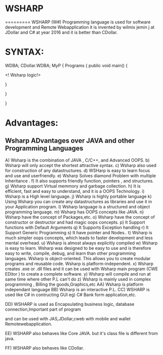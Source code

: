 # WSHARP
=========
WSHARP  (W#) Programming  language is  used   for software  development  and  Remote Webapplication it  is   invented   by   wilmix jemin  j  at JDollar and  C# at year   2016  and   it  is better than CDollar.


SYNTAX:
=======




<WSHARP>
<USE> WDBA;
<USE> CDollar.WDBA;
<IMPORT> 
<PACK> MyP
{
    <CLASS> Programs
    {
          public void main()
        {
		
<! Wsharp logic!>

		
}


}

}




Advantages:
===========


Wsharp ADvantages over JAVA and other Programming Languages
----------------------------------------------------------------------------------
A) Wsharp is the combination of JAVA , C/C++, and Advanced OOPS.
b) Wsharp will only accept the shortest attractive syntax.
c) Wsharp also used for construction of any datastructures.
d)  WSHarp  is  easy  to  learn  focus  and  use  and  userfriendly.
e) Wsharp Solves diamond Problem with multiple Inheritance .
f) It also supports friendly function, pointers , and structures.
g) Wsharp support Virtual memmory and garbage collection.
h) It is efficient, fast and easy to understand, and it is a OOPS Technology.
i) Wsharp is a High level language.
j) Wsharp is highly portable language
k) Using Wsharp you can create any datastructures as libraries and
use it in your Application program.
l) Wsharp language is a structured and object programming language.
m) Wsharp has OOPS concepts like JAVA.
n) Wsharp have the concept of Packages,etc.
o) Wsharp have the concept of constructor or destructor and had magic oops concepts.
p) It Support functions with Default Arguments
q) It Supports Exception handling
r) It Support Generic Programming
s) It have pointer and Nodes..
t) Wsharp is much simpler oops concepts, which leads to faster development and less mental
overhead.
u) Wsharp is almost always explicitly compiled
w) Wsharp is easy to learn. Wsharp was designed to be easy to use and is therefore easy to write,
compile, debug, and learn than other programming languages.
Wsharp is object-oriented. This allows you to create modular programs and reusable code.
Wsharp is platform-independent.
x) Wsharp creates  .exe  or  .dll   files   and  it  can be  used  with   Wsharp  main  program   (CWE  EDitor  )   to  create  a  complete  software.
y) Wsharp will compile and run at same time where other P.L can't
do
z) Wsharp is mainly used in complex programming , Billing the
goods,Graphics,etc
AA) Wsharp is platform independant language
BB) Wsharp is an interactive P.L.
CC)  WSHARP  is   used  like  C#  in   contructing  GUI  eg)  C#  Bank  form application,etc.

DD)  WSHARP  is  used  as   Encapsulating  business  logic, database  connection,Important  part  of  program

and can  be  used  with JAS,JDollar,cweb  with mobile  and wallet  Remotewebapplication.

EE)  WSHARP  also  behaves like   Core  JAVA.  but it's   class  file  is  different  from  java.

FF)  WSHARP  also  behaves  like CDollar.
